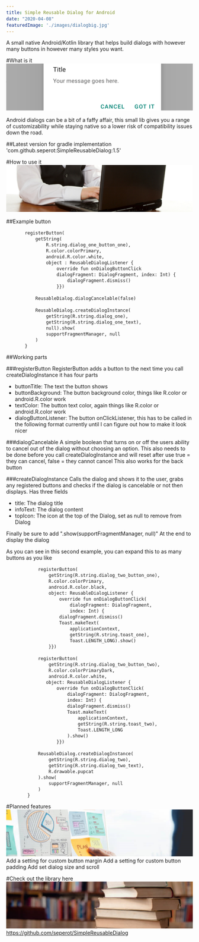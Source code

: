 ```yaml
---
title: Simple Reusable Dialog for Android
date: "2020-04-08"
featuredImage: './images/dialogbig.jpg'
---
```

A small native Android/Kotlin library that helps build dialogs with however many buttons in however many styles you want.
<!-- end -->

#What is it
![Bot](./images/dialogsmol.png)

Android dialogs can be a bit of a faffy affair, this small lib gives you a range of customizability while staying native so a lower risk of compatibility issues down the road.

##Latest version for gradle
implementation 'com.github.seperot:SimpleReusableDialog:1.5'

#How to use it
![Bot](./images/howitworks.png)

##Example button

 ```btndemo.setOnClickListener {
        registerButton(
            getString(
                R.string.dialog_one_button_one),
                R.color.colorPrimary,
                android.R.color.white,
                object : ReusableDialogListener {
                    override fun onDialogButtonClick
                    dialogFragment: DialogFragment, index: Int) {
                        dialogFragment.dismiss()
                    }})

            ReusableDialog.dialogCancelable(false)

            ReusableDialog.createDialogInstance(
                getString(R.string.dialog_one), 
                getString(R.string.dialog_one_text), 
                null).show(
                supportFragmentManager, null
            )
        }
```

##Working parts

###registerButton
RegisterButton adds a button to the next time you call createDialogInstance it has four parts

* buttonTitle: The text the button shows
* buttonBackground: The button background color, things like R.color or android.R.color work
* textColor: The button text color, again things like R.color or android.R.color work
* dialogButtonListener: The button onClickListener, this has to be called in the following format currently until I can figure out how to make it look nicer

###dialogCancelable
A simple boolean that turns on or off the users ability to cancel out of the dialog without choosing an option. This also needs to be done before you call createDialogInstance and will reset after use true = they can cancel, false = they cannot cancel This also works for the back button

###createDialogInstance
Calls the dialog and shows it to the user, grabs any registered buttons and checks if the dialog is cancelable or not then displays. Has three fields

* title: The dialog title
* infoText: The dialog content
* topIcon: The icon at the top of the Dialog, set as null to remove from Dialog

Finally be sure to add ".show(supportFragmentManager, null)" At the end to display the dialog

As you can see in this second example, you can expand this to as many buttons as you like

```btndemo2.setOnClickListener {
            registerButton(
                getString(R.string.dialog_two_button_one),
                R.color.colorPrimary,
                android.R.color.black,
                object: ReusableDialogListener {
                    override fun onDialogButtonClick(
                        dialogFragment: DialogFragment, 
                        index: Int) {
                    dialogFragment.dismiss()
                    Toast.makeText(
                        applicationContext, 
                        getString(R.string.toast_one), 
                        Toast.LENGTH_LONG).show()
                }})

            registerButton(
                getString(R.string.dialog_two_button_two),
                R.color.colorPrimaryDark,
                android.R.color.white,
               object: ReusableDialogListener {
                   override fun onDialogButtonClick(
                       dialogFragment: DialogFragment, 
                       index: Int) {
                       dialogFragment.dismiss()
                       Toast.makeText(
                           applicationContext,
                           getString(R.string.toast_two),
                           Toast.LENGTH_LONG
                       ).show()
                   }})

            ReusableDialog.createDialogInstance(
                getString(R.string.dialog_two),
                getString(R.string.dialog_two_text),
                R.drawable.pupcat
            ).show(
                supportFragmentManager, null
            )
        }
```

#Planned features
![Bot](./images/plan.png)
Add a setting for custom button margin
Add a setting for custom button padding
Add set dialog size and scroll

#Check out the library here
![Bot](./images/library.png)
https://github.com/seperot/SimpleReusableDialog
